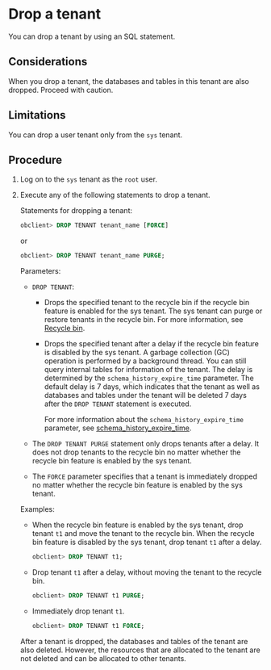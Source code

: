 # Drop a tenant

You can drop a tenant by using an SQL statement.

## Considerations

When you drop a tenant, the databases and tables in this tenant are also dropped. Proceed with caution.

## Limitations

You can drop a user tenant only from the `sys` tenant.

## Procedure

1. Log on to the `sys` tenant as the `root` user.

2. Execute any of the following statements to drop a tenant.

   Statements for dropping a tenant:

   ```sql
   obclient> DROP TENANT tenant_name [FORCE]
   ```

   or

   ```sql
   obclient> DROP TENANT tenant_name PURGE;
   ```

   Parameters:

   * `DROP TENANT`:

      * Drops the specified tenant to the recycle bin if the recycle bin feature is enabled for the sys tenant. The sys tenant can purge or restore tenants in the recycle bin. For more information, see [Recycle bin](../../../../6.manage/4.high-availability/5.recyclebin-management/1.recyclebin-overview.md).

      * Drops the specified tenant after a delay if the recycle bin feature is disabled by the sys tenant. A garbage collection (GC) operation is performed by a background thread. You can still query internal tables for information of the tenant. The delay is determined by the `schema_history_expire_time` parameter. The default delay is 7 days, which indicates that the tenant as well as databases and tables under the tenant will be deleted 7 days after the `DROP TENANT` statement is executed.

         For more information about the `schema_history_expire_time` parameter, see [schema_history_expire_time](../../../5.system-reference/1.system-configuration-items/3.cluster-level-configuration-items/180.schema_history_expire_time.md).

   * The `DROP TENANT PURGE` statement only drops tenants after a delay. It does not drop tenants to the recycle bin no matter whether the recycle bin feature is enabled by the sys tenant.

   * The `FORCE` parameter specifies that a tenant is immediately dropped no matter whether the recycle bin feature is enabled by the sys tenant.

   Examples:

   * When the recycle bin feature is enabled by the sys tenant, drop tenant `t1` and move the tenant to the recycle bin. When the recycle bin feature is disabled by the sys tenant, drop tenant `t1` after a delay.

      ```sql
      obclient> DROP TENANT t1;
      ```

   * Drop tenant `t1` after a delay, without moving the tenant to the recycle bin.

      ```sql
      obclient> DROP TENANT t1 PURGE;
      ```

   * Immediately drop tenant `t1`.

      ```sql
      obclient> DROP TENANT t1 FORCE;
      ```

   After a tenant is dropped, the databases and tables of the tenant are also deleted. However, the resources that are allocated to the tenant are not deleted and can be allocated to other tenants.
